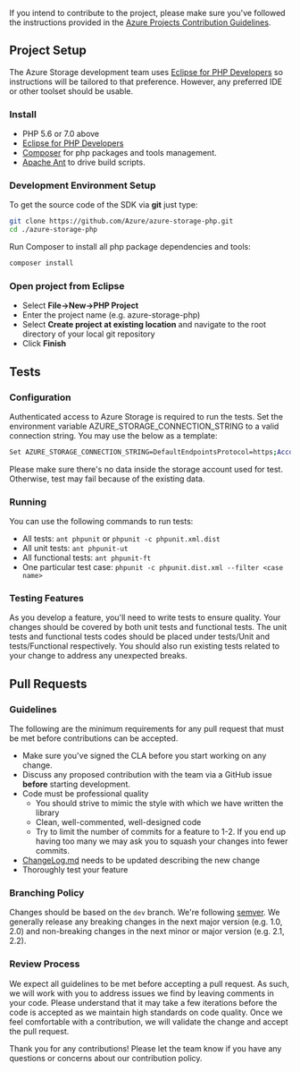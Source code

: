 If you intend to contribute to the project, please make sure you've followed the instructions provided in the [Azure Projects Contribution Guidelines](https://opensource.microsoft.com/program/#program-contributing).
## Project Setup
The Azure Storage development team uses [Eclipse for PHP Developers](http://www.eclipse.org/downloads/packages/eclipse-php-developers/mars2) so instructions will be tailored to that preference. However, any preferred IDE or other toolset should be usable.

### Install
* PHP 5.6 or 7.0 above
* [Eclipse for PHP Developers](http://www.eclipse.org/downloads/packages/eclipse-php-developers/mars2)
* [Composer](https://getcomposer.org/) for php packages and tools management.
* [Apache Ant](http://ant.apache.org/manual/install.html) to drive build scripts.

### Development Environment Setup
To get the source code of the SDK via **git** just type:

```bash
git clone https://github.com/Azure/azure-storage-php.git
cd ./azure-storage-php
```

Run Composer to install all php package dependencies and tools:

```bash
composer install
```

### Open project from Eclipse
* Select **File->New->PHP Project**
* Enter the project name (e.g. azure-storage-php)
* Select **Create project at existing location** and navigate to the root directory of your local git repository
* Click **Finish**

## Tests

### Configuration
Authenticated access to Azure Storage is required to run the tests. Set the environment variable AZURE_STORAGE_CONNECTION_STRING to a valid connection string. You may use the below as a template:

```bash
Set AZURE_STORAGE_CONNECTION_STRING=DefaultEndpointsProtocol=https;AccountName=<Account>;AccountKey=<Key>
```

Please make sure there's no data inside the storage account used for test. Otherwise, test may fail because of the existing data.

### Running
You can use the following commands to run tests:

* All tests: ``ant phpunit`` or ``phpunit -c phpunit.xml.dist``
* All unit tests: ``ant phpunit-ut``
* All functional tests: ``ant phpunit-ft``
* One particular test case: ``phpunit -c phpunit.dist.xml --filter <case name>``

### Testing Features
As you develop a feature, you'll need to write tests to ensure quality. Your changes should be covered by both unit tests and functional tests. The unit tests and functional tests codes should be placed under tests/Unit and tests/Functional respectively. You should also run existing tests related to your change to address any unexpected breaks.

## Pull Requests

### Guidelines
The following are the minimum requirements for any pull request that must be met before contributions can be accepted.
* Make sure you've signed the CLA before you start working on any change.
* Discuss any proposed contribution with the team via a GitHub issue **before** starting development.
* Code must be professional quality
	* You should strive to mimic the style with which we have written the library
	* Clean, well-commented, well-designed code
	* Try to limit the number of commits for a feature to 1-2. If you end up having too many we may ask you to squash your changes into fewer commits.
* [ChangeLog.md](ChangeLog.md) needs to be updated describing the new change
* Thoroughly test your feature

### Branching Policy
Changes should be based on the `dev` branch. We're following [semver](http://semver.org/). We generally release any breaking changes in the next major version (e.g. 1.0, 2.0) and non-breaking changes in the next minor or major version (e.g. 2.1, 2.2).

### Review Process
We expect all guidelines to be met before accepting a pull request. As such, we will work with you to address issues we find by leaving comments in your code. Please understand that it may take a few iterations before the code is accepted as we maintain high standards on code quality. Once we feel comfortable with a contribution, we will validate the change and accept the pull request.

Thank you for any contributions! Please let the team know if you have any questions or concerns about our contribution policy.
